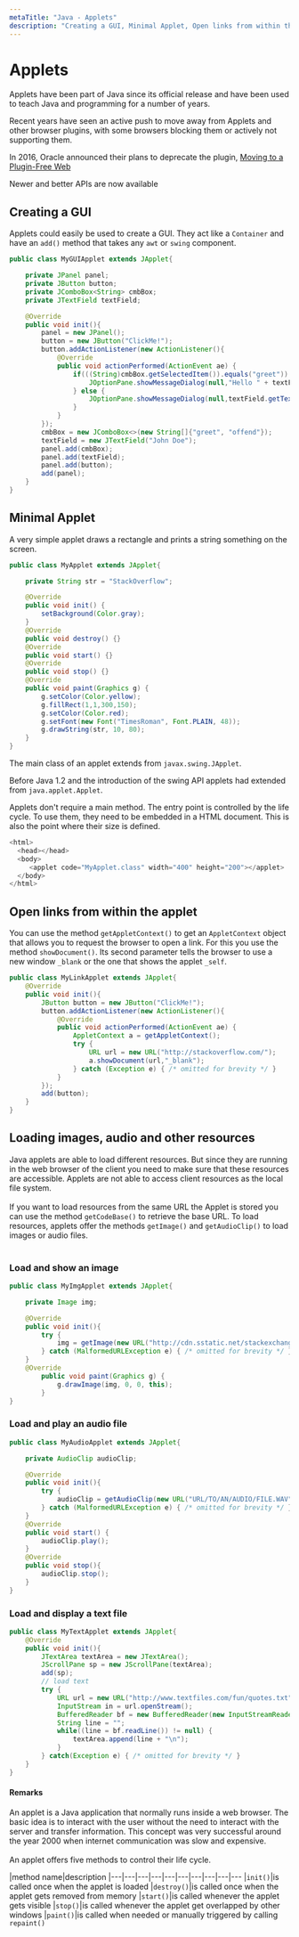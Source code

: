 ```yaml
---
metaTitle: "Java - Applets"
description: "Creating a GUI, Minimal Applet, Open links from within the applet, Loading images, audio and other resources"
---
```


# Applets


Applets have been part of Java since its official release and have been used to teach Java and programming for a number of years.

Recent years have seen an active push to move away from Applets and other browser plugins, with some browsers blocking them or actively not supporting them.

In 2016, Oracle announced their plans to deprecate the plugin, [Moving to a Plugin-Free Web](https://blogs.oracle.com/java-platform-group/entry/moving_to_a_plugin_free)

Newer and better APIs are now available



## Creating a GUI


Applets could easily be used to create a GUI. They act like a `Container` and have an `add()` method that takes any `awt` or `swing` component.

```java
public class MyGUIApplet extends JApplet{

    private JPanel panel;
    private JButton button;
    private JComboBox<String> cmbBox;
    private JTextField textField;

    @Override
    public void init(){
        panel = new JPanel();        
        button = new JButton("ClickMe!");
        button.addActionListener(new ActionListener(){
            @Override
            public void actionPerformed(ActionEvent ae) {
                if(((String)cmbBox.getSelectedItem()).equals("greet")) {
                    JOptionPane.showMessageDialog(null,"Hello " + textField.getText());
                } else {
                    JOptionPane.showMessageDialog(null,textField.getText() + " stinks!");
                }
            }
        });
        cmbBox = new JComboBox<>(new String[]{"greet", "offend"});
        textField = new JTextField("John Doe");
        panel.add(cmbBox);
        panel.add(textField);
        panel.add(button);
        add(panel);
    }
}

```



## Minimal Applet


A very simple applet draws a rectangle and prints a string something on the screen.

```java
public class MyApplet extends JApplet{ 

    private String str = "StackOverflow";

    @Override
    public void init() {
        setBackground(Color.gray);
    }
    @Override
    public void destroy() {}
    @Override
    public void start() {}
    @Override
    public void stop() {}
    @Override
    public void paint(Graphics g) {
        g.setColor(Color.yellow);
        g.fillRect(1,1,300,150);
        g.setColor(Color.red);
        g.setFont(new Font("TimesRoman", Font.PLAIN, 48));
        g.drawString(str, 10, 80);
    }
}

```

The main class of an applet extends from `javax.swing.JApplet`.<br>

Before Java 1.2 and the introduction of the swing API applets had extended from `java.applet.Applet`.

Applets don't require a main method. The entry point is controlled by the life cycle. To use them, they need to be embedded in a HTML document. This is also the point where their size is defined.

```java
<html>
  <head></head>
  <body>
     <applet code="MyApplet.class" width="400" height="200"></applet>
  </body>
</html>

```



## Open links from within the applet


You can use the method `getAppletContext()` to get an `AppletContext` object that allows you to request the browser to open a link. For this you use the method `showDocument()`. Its second parameter tells the browser to use a new window `_blank` or the one that shows the applet `_self`.

```java
public class MyLinkApplet extends JApplet{
    @Override
    public void init(){
        JButton button = new JButton("ClickMe!");
        button.addActionListener(new ActionListener(){
            @Override
            public void actionPerformed(ActionEvent ae) {
                AppletContext a = getAppletContext();                 
                try {
                    URL url = new URL("http://stackoverflow.com/");
                    a.showDocument(url,"_blank");
                } catch (Exception e) { /* omitted for brevity */ }   
            }
        });
        add(button);
    }
}

```



## Loading images, audio and other resources


Java applets are able to load different resources. But since they are running in the web browser of the client you need to make sure that these resources are accessible. Applets are not able to access client resources as the local file system.<br><br>
If you want to load resources from the same URL the Applet is stored you can use the method `getCodeBase()` to retrieve the base URL. To load resources, applets offer the methods `getImage()` and `getAudioClip()` to load images or audio files.<br><br>

### **Load and show an image**

```java
public class MyImgApplet extends JApplet{

    private Image img;

    @Override
    public void init(){
        try {
            img = getImage(new URL("http://cdn.sstatic.net/stackexchange/img/logos/so/so-logo.png"));
        } catch (MalformedURLException e) { /* omitted for brevity */ }
    }
    @Override
        public void paint(Graphics g) {
            g.drawImage(img, 0, 0, this);
        } 
}

```

### **Load and play an audio file**

```java
public class MyAudioApplet extends JApplet{

    private AudioClip audioClip;

    @Override
    public void init(){
        try {
            audioClip = getAudioClip(new URL("URL/TO/AN/AUDIO/FILE.WAV"));
        } catch (MalformedURLException e) { /* omitted for brevity */ }
    }
    @Override
    public void start() {
        audioClip.play();
    } 
    @Override
    public void stop(){
        audioClip.stop();
    }
}

```

### **Load and display a text file**

```java
public class MyTextApplet extends JApplet{
    @Override
    public void init(){
        JTextArea textArea = new JTextArea();
        JScrollPane sp = new JScrollPane(textArea);
        add(sp);
        // load text
        try {
            URL url = new URL("http://www.textfiles.com/fun/quotes.txt");
            InputStream in = url.openStream();
            BufferedReader bf = new BufferedReader(new InputStreamReader(in));
            String line = "";
            while((line = bf.readLine()) != null) {
                textArea.append(line + "\n");
            }
        } catch(Exception e) { /* omitted for brevity */ }
    }
}

```



#### Remarks


An applet is a Java application that normally runs inside a web browser. The basic idea is to interact with the user without the need to interact with the server and transfer information. This concept was very successful around the year 2000 when internet communication was slow and expensive.<br><br>
An applet offers five methods to control their life cycle.

|method name|description
|---|---|---|---|---|---|---|---|---|---
|`init()`|is called once when the applet is loaded
|`destroy()`|is called once when the applet gets removed from memory
|`start()`|is called whenever the applet gets visible
|`stop()`|is called whenever the applet get overlapped by other windows
|`paint()`|is called when needed or manually triggered by calling `repaint()`

